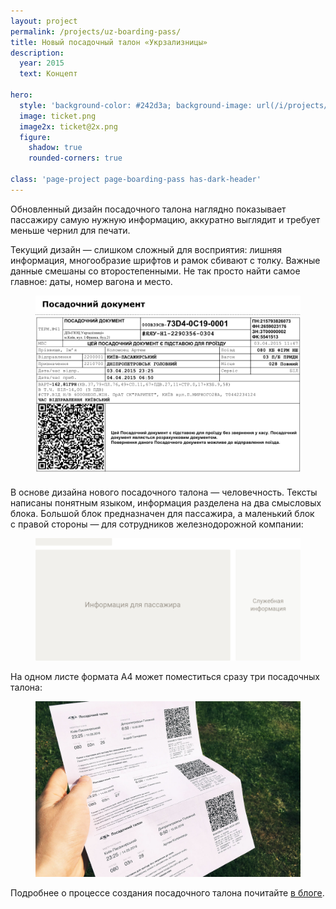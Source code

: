 ```yaml
---
layout: project
permalink: /projects/uz-boarding-pass/
title: Новый посадочный талон «Укрзализницы»
description:
  year: 2015
  text: Концепт

hero:
  style: 'background-color: #242d3a; background-image: url(/i/projects/uz-boarding-pass/ttt.jpg);'
  image: ticket.png
  image2x: ticket@2x.png
  figure:
    shadow: true
    rounded-corners: true

class: 'page-project page-boarding-pass has-dark-header'
---
```


Обновленный дизайн посадочного талона наглядно показывает пассажиру самую нужную информацию, аккуратно выглядит и требует меньше чернил для печати.

Текущий дизайн — слишком сложный для восприятия: лишняя информация, многообразие шрифтов и рамок сбивают с толку. Важные данные смешаны со второстепенными. Не так просто найти самое главное: даты, номер вагона и место.

<figure style="margin-bottom: 1.5em;">
  <img src="/i/projects/uz-boarding-pass/pass-current.png" alt="">
</figure>

В основе дизайна нового посадочного талона — человечность. Тексты написаны понятным языком, информация разделена на два смысловых блока. Большой блок предназначен для пассажира, а маленький блок с правой стороны — для сотрудников железнодорожной компании:

<figure>
  <img src="/i/projects/uz-boarding-pass/ticket-sections.png" srcset="/i/projects/uz-boarding-pass/ticket-sections@2x.png 2x">
</figure>

На одном листе формата А4 может поместиться сразу три посадочных талона:

<figure>
  <img src="/i/projects/uz-boarding-pass/three-tickets.jpg" alt="">
</figure>

Подробнее о процессе создания посадочного талона почитайте [в блоге](/blog/uz-boarding-pass/).
